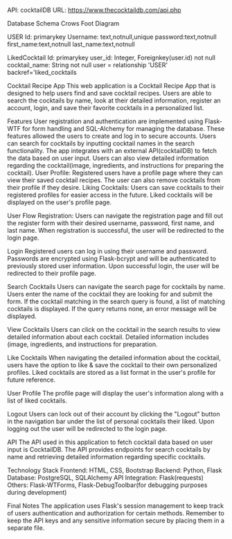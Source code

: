 API: cocktailDB
URL: https://www.thecocktaildb.com/api.php


Database Schema 
Crows Foot Diagram

USER
Id: primarykey
Username: text,notnull,unique
password:text,notnull
first_name:text,notnull
last_name:text,notnull 


LikedCocktail
Id: primarykey
user_id: Integer, Foreignkey(user.id) not null
cocktail_name: String not null
user = relationship 'USER' backref='liked_cocktails

Cocktail Recipe App
This web application is a Cocktail Recipe App that is designed to help users find and save cocktail recipes. Users are able to search the cocktails by name, look at their detailed information, register an account, login, and save their favorite cocktails in a personalized list. 

Features
User registration and authentication are implemented using Flask-WTF for form handling and SQL-Alchemy for managing the database. These features allowed the users to create and log in to secure accounts. 
Users can search for cocktails by inputting cocktail names in the search functionality. The app integrates with an external API(cocktailDB) to fetch the data based on user input. 
Users can also view detailed information regarding the cocktail(image, ingredients, and instructions for preparing the cocktail).
User Profile: Registered users have a profile page where they can view their saved cocktail recipes. The user can also remove cocktails from their profile if they desire.
Liking Cocktails: Users can save cocktails to their registered profiles for easier access in the future. Liked cocktails will be displayed on the user's profile page. 

User Flow
Registration: Users can navigate the registration page and fill out the register form with their desired username, password, first name, and last name. 
When registration is successful, the user will be redirected to the login page. 

Login
Registered users can log in using their username and password. 
Passwords are encrypted using Flask-bcrypt and will be authenticated to previously stored user information. 
Upon successful login, the user will be redirected to their profile page. 

Search Cocktails
Users can navigate the search page for cocktails by name. 
Users enter the name of the cocktail they are looking for and submit the form.
If the cocktail matching in the search query is found, a list of matching cocktails is displayed. If the query returns none, an error message will be displayed. 

View Cocktails
Users can click on the cocktail in the search results to view detailed information about each cocktail.
Detailed information includes (image, ingredients, and instructions for preparation.

Like Cocktails
When navigating the detailed information about the cocktail, users have the option to like & save the cocktail to their own personalized profiles. 
Liked cocktails are stored as a list format in the user's profile for future reference.

User Profile
The profile page will display the user's information along with a list of liked cocktails. 

Logout
Users can lock out of their account by clicking the "Logout" button in the navigation bar under the list of personal cocktails their liked. 
Upon logging out the user will be redirected to the login page. 

API
The API used in this application to fetch cocktail data based on user input is CocktailDB. The API provides endpoints for search cocktails by name and retrieving detailed information regarding specific cocktails. 

Technology Stack
Frontend: HTML, CSS, Bootstrap
Backend: Python, Flask
Database: PostgreSQL, SQLAlchemy
API Integration: Flask(requests)
Others: Flask-WTForms, Flask-DebugToolbar(for debugging purposes during development)

Final Notes
The application uses Flask's session management to keep track of users authentication and authorization for certain methods. 
Remember to keep the API keys and any sensitive information secure by placing them in a separate file.








